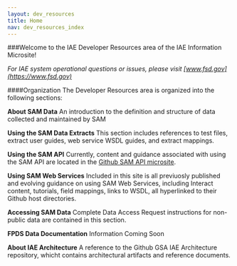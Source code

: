 ```yaml
---
layout: dev_resources
title: Home
nav: dev_resources_index
---
```

###Welcome to the IAE Developer Resources area of the IAE Information Microsite!

_For IAE system operational questions or issues, please visit [www.fsd.gov](https://www.fsd.gov)_

####Organization
The Developer Resources area is organized into the following sections:

__About SAM Data__ An introduction to the definition and structure of data collected and maintained by SAM

__Using the SAM Data Extracts__ This section includes references to test files, extract user guides, web service WSDL guides, and extract mappings.

__Using the SAM API__ Currently, content and guidance associated with using the SAM API are located in the [Github SAM API microsite](http://gsa.github.io/sam_api/sam).


__Using SAM Web Services__ Included in this site is all previuosly published and evolving guidance on using SAM Web Services, including Interact content, tutorials, field mappings, links to WSDL, all hyperlinked to their Github host directories.

__Accessing SAM Data__ Complete Data Access Request instructions for non-public data are contained in this section.

__FPDS Data Documentation__ Information Coming Soon

__About IAE Architecture__ A reference to the Github GSA IAE Architecture repository, whicht contains architectural artifacts and reference documents.




